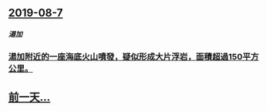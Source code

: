 ## [2019-08-7](/zh/news/2019/08/7/index.md)

##### 湯加
### [湯加附近的一座海底火山噴發，疑似形成大片浮岩，面積超過150平方公里。 ](/zh/news/2019/08/7/湯加附近的一座海底火山噴發-疑似形成大片浮岩-面積超過150平方公里.md)
## [前一天...](/zh/news/2019/08/5/index.md)

